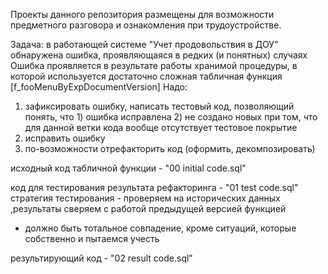 Проекты данного репозитория размещены для возможности предметного разговора и ознакомления при трудоустройстве.

Задача: в работающей системе "Учет продовольствия в ДОУ" обнаружена ошибка, проявляющаяся в редких (и понятных) случаях
Ошибка проявляется в результате работы хранимой процедуры, в которой используется достаточно сложная табличная функция
[f_fooMenuByExpDocumentVersion]
Надо:
1) зафиксировать ошибку, написать тестовый код, позволяющий понять, что 1) ошибка исправлена 2) не создано новых
при том, что для данной ветки кода вообще отсутствует тестовое покрытие
2) исправить ошибку
3) по-возможности отрефакторить код (оформить, декомпозировать)

исходный код табличной функции - "00 initial code.sql"

код для тестирования результата рефакторинга - "01 test code.sql"
стратегия тестирования - проверяем на исторических данных ,результаты сверяем с работой предыдущей версией функцией
- должно быть тотальное совпадение, кроме ситуаций, которые собственно и пытаемся учесть

результирующий код - "02 result code.sql"

